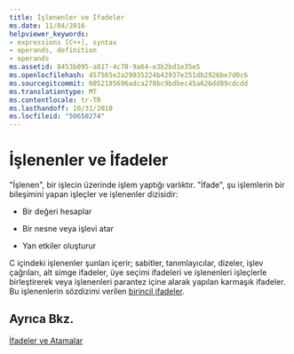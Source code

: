 ```yaml
---
title: İşlenenler ve İfadeler
ms.date: 11/04/2016
helpviewer_keywords:
- expressions [C++], syntax
- operands, definition
- operands
ms.assetid: 8453b095-a017-4c70-9a64-e3b2bd1e35e5
ms.openlocfilehash: 457565e2a29035224b42937e251db2926be7d0c6
ms.sourcegitcommit: 6052185696adca270bc9bdbec45a626dd89cdcdd
ms.translationtype: MT
ms.contentlocale: tr-TR
ms.lasthandoff: 10/31/2018
ms.locfileid: "50650274"
---
```

# <a name="operands-and-expressions"></a>İşlenenler ve İfadeler

"İşlenen", bir işlecin üzerinde işlem yaptığı varlıktır. "İfade", şu işlemlerin bir bileşimini yapan işleçler ve işlenenler dizisidir:

- Bir değeri hesaplar

- Bir nesne veya işlevi atar

- Yan etkiler oluşturur

C içindeki işlenenler şunları içerir; sabitler, tanımlayıcılar, dizeler, işlev çağrıları, alt simge ifadeler, üye seçimi ifadeleri ve işlenenleri işleçlerle birleştirerek veya işlenenleri parantez içine alarak yapılan karmaşık ifadeler. Bu işlenenlerin sözdizimi verilen [birincil ifadeler](../c-language/c-primary-expressions.md).

## <a name="see-also"></a>Ayrıca Bkz.

[İfadeler ve Atamalar](../c-language/expressions-and-assignments.md)